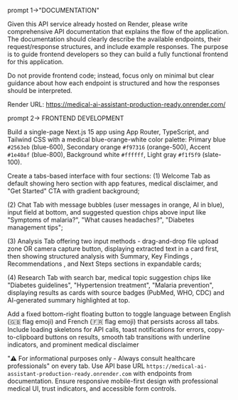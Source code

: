 prompt 1->"DOCUMENTATION"

Given this API service already hosted on Render, please write comprehensive API documentation that explains the flow of the application. The documentation should clearly describe the available endpoints, their request/response structures, and include example responses. The purpose is to guide frontend developers so they can build a fully functional frontend for this application.

Do not provide frontend code; instead, focus only on minimal but clear guidance about how each endpoint is structured and how the responses should be interpreted.

Render URL: https://medical-ai-assistant-production-ready.onrender.com/



prompt 2-> FRONTEND DEVELOPMENT


Build a single-page Next.js 15 app using App Router, TypeScript, and Tailwind CSS with a medical blue-orange-white color palette: Primary blue `#2563eb` (blue-600), Secondary orange `#f97316` (orange-500), Accent `#1e40af` (blue-800), Background white `#ffffff`, Light gray `#f1f5f9` (slate-100). 

Create a tabs-based interface with four sections: (1) Welcome Tab as default showing hero section with app features, medical disclaimer, and "Get Started" CTA with gradient background;

 (2) Chat Tab with message bubbles (user messages in orange, AI in blue), input field at bottom, and suggested question chips above input like "Symptoms of malaria?", "What causes headaches?", "Diabetes management tips";

 (3) Analysis Tab offering two input methods - drag-and-drop file upload zone OR camera capture button, displaying extracted text in a card first, then showing structured analysis with Summary, Key Findings , Recommendations , and Next Steps  sections in expandable cards; 

(4) Research Tab with search bar, medical topic suggestion chips like "Diabetes guidelines", "Hypertension treatment", "Malaria prevention", displaying results as cards with source badges (PubMed, WHO, CDC) and AI-generated summary highlighted at top. 


Add a fixed bottom-right floating button to toggle language between English (🇬🇧 flag emoji) and French (🇫🇷 flag emoji) that persists across all tabs. Include loading skeletons for API calls, toast notifications for errors, copy-to-clipboard buttons on results, smooth tab transitions with underline indicators, and prominent medical disclaimer 


"⚠️ For informational purposes only - Always consult healthcare professionals" on every tab. Use API base URL `https://medical-ai-assistant-production-ready.onrender.com` with endpoints from documentation. Ensure responsive mobile-first design with professional medical UI, trust indicators, and accessible form controls.